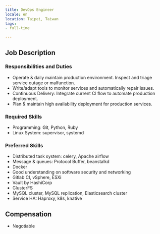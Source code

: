 ```yaml
---
title: DevOps Engineer
locale: en
location: Taipei, Taiwan
tags:
- full-time

---
```

## **Job Description**

### **Responsibilities and Duties**

* Operate & daily maintain production environment. Inspect and triage service outage or malfunction.
* Write/adapt tools to monitor services and automatically repair issues.
* Continuous Delivery: Integrate current CI flow to automate production deployment.
* Plan & maintain high availability deployment for production services.

### **Required Skills**

* Programming: Git, Python, Ruby
* Linux System: supervisor, systemd

### **Preferred Skills**

* Distributed task system: celery, Apache airflow
* Message & queues: Protocol Buffer, beanstalkd
* Docker
* Good understanding on software security and networking
* Gitlab CI, vSphere, ESXi
* Vault by HashiCorp
* GlusterFS
* MySQL cluster, MySQL replication, Elasticsearch cluster
* Service HA: Haproxy, k8s, knative

## Compensation

* Negotiable